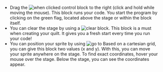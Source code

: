 - Drag the ![when clicked](./img/whenClicked_block.png) control block to the right (click and hold while moving the mouse). This block runs your code. You start the program by clicking on the green flag, located above the stage or within the block itself.
- You can clear the stage by using a ![clear](./img/clear_block.png) block. This block is a must when creating your quilt. It gives you a fresh start every time you run your code!
- You can position your sprite by using ![go to](./img/goTo.png) Based on a cartesian grid, you can give this block two values (x and y). With this, you can move your sprite anywhere on the stage. To find exact coordinates, hover your mouse over the stage. Below the stage, you can see the coordinates appear.

